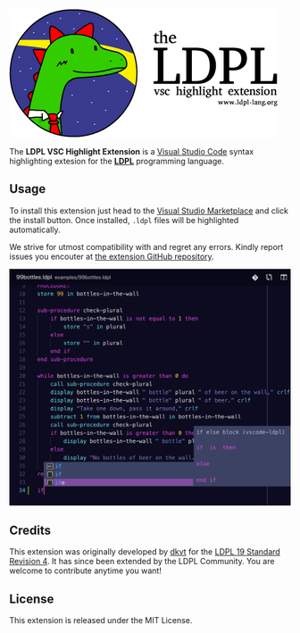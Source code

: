 ![The LDPL VSC Highlight Extension](images/Logo.png)

The **LDPL VSC Highlight Extension** is a [Visual Studio Code](https://code.visualstudio.com)
syntax highlighting extesion for the [**LDPL**](https://www.github.com/lartu/ldpl) programming
language.

## Usage
To install this extension just head to the [Visual Studio Marketplace](https://marketplace.visualstudio.com/items?itemName=dvkt.vscode-ldpl)
and click the install button. Once installed, `.ldpl` files will be highlighted automatically.

We strive for utmost compatibility with and regret any errors. Kindly report
issues you encouter at [the extension GitHub repository](https://github.com/ldpl-developers/ldpl-vsc-extension/issues).

![Extension Screenshot](screenie.JPEG)

## Credits

This extension was originally developed by [dkvt](http://github.com/dvkt)
for the [LDPL 19 Standard Revision 4](https://ldpl.gitbook.io/reference/).
It has since been extended by the LDPL Community. You are welcome to contribute
anytime you want!

## License

This extension is released under the MIT License.